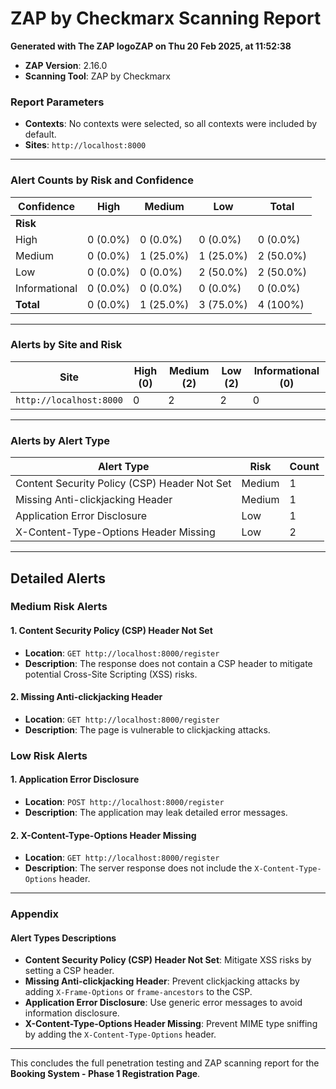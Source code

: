 # ZAP by Checkmarx Scanning Report

**Generated with The ZAP logoZAP on Thu 20 Feb 2025, at 11:52:38**

- **ZAP Version**: 2.16.0
- **Scanning Tool**: ZAP by Checkmarx

### Report Parameters

- **Contexts**: No contexts were selected, so all contexts were included by default.
- **Sites**: `http://localhost:8000`

---

### Alert Counts by Risk and Confidence

| **Confidence**        | **High**  | **Medium** | **Low**  | **Total** |
|-----------------------|-----------|------------|----------|-----------|
| **Risk**              |           |            |          |           |
| High                  | 0 (0.0%)  | 0 (0.0%)   | 0 (0.0%) | 0 (0.0%)  |
| Medium                | 0 (0.0%)  | 1 (25.0%)  | 1 (25.0%)| 2 (50.0%) |
| Low                   | 0 (0.0%)  | 0 (0.0%)   | 2 (50.0%)| 2 (50.0%) |
| Informational         | 0 (0.0%)  | 0 (0.0%)   | 0 (0.0%) | 0 (0.0%)  |
| **Total**             | 0 (0.0%)  | 1 (25.0%)  | 3 (75.0%)| 4 (100%)  |

---

### Alerts by Site and Risk

| **Site**              | **High (0)** | **Medium (2)** | **Low (2)** | **Informational (0)** |
|-----------------------|--------------|----------------|-------------|-----------------------|
| `http://localhost:8000` | 0            | 2              | 2           | 0                     |

---

### Alerts by Alert Type

| **Alert Type**                          | **Risk** | **Count** |
|-----------------------------------------|----------|-----------|
| Content Security Policy (CSP) Header Not Set | Medium   | 1         |
| Missing Anti-clickjacking Header       | Medium   | 1         |
| Application Error Disclosure           | Low      | 1         |
| X-Content-Type-Options Header Missing  | Low      | 2         |

---

## Detailed Alerts

### **Medium Risk Alerts**

#### 1. Content Security Policy (CSP) Header Not Set

- **Location**: `GET http://localhost:8000/register`
- **Description**: The response does not contain a CSP header to mitigate potential Cross-Site Scripting (XSS) risks.

#### 2. Missing Anti-clickjacking Header

- **Location**: `GET http://localhost:8000/register`
- **Description**: The page is vulnerable to clickjacking attacks.

### **Low Risk Alerts**

#### 1. Application Error Disclosure

- **Location**: `POST http://localhost:8000/register`
- **Description**: The application may leak detailed error messages.

#### 2. X-Content-Type-Options Header Missing

- **Location**: `GET http://localhost:8000/register`
- **Description**: The server response does not include the `X-Content-Type-Options` header.

---

### Appendix

#### Alert Types Descriptions

- **Content Security Policy (CSP) Header Not Set**: Mitigate XSS risks by setting a CSP header.
- **Missing Anti-clickjacking Header**: Prevent clickjacking attacks by adding `X-Frame-Options` or `frame-ancestors` to the CSP.
- **Application Error Disclosure**: Use generic error messages to avoid information disclosure.
- **X-Content-Type-Options Header Missing**: Prevent MIME type sniffing by adding the `X-Content-Type-Options` header.

---

This concludes the full penetration testing and ZAP scanning report for the **Booking System - Phase 1 Registration Page**.
